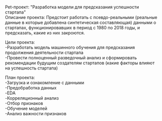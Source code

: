 Pet-проект: "Разработка модели для предсказания успешности стартапа"  
Описание проекта: Предстоит работать с псевдо-реальными (реальные данные в которые добавлена синтетическая составляющая) данными о стартапах, функционировавших в период с 1980 по 2018 годы, и предсказать, какие из них закроются.  

Цели проекта:  
-Разработать модель машинного обучения для предсказания продолжения деятельности стартапа  
-Провести полноценный разведочный анализ и сформировать рекомендации будущим создателям стартапов (какие факторы влияют на успешность стартапа)

План проекта:  
-Загрузка и ознакомление с данными  
-Предобработка данных  
-EDA  
-Корреляционный анализ  
-Отбор признаков  
-Обучение моделей  
-Анализ важности признаков  
